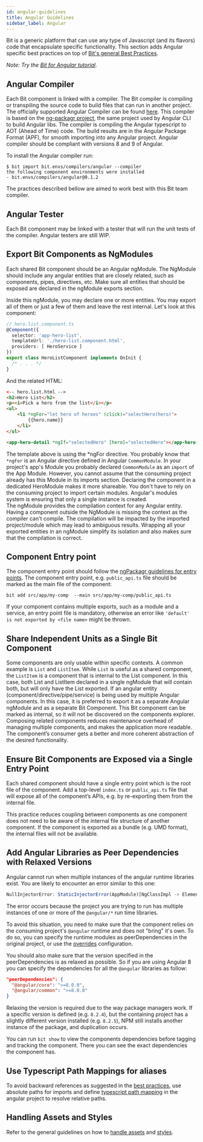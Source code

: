 ```yaml
---
id: angular-guidelines
title: Angular Guidelines
sidebar_label: Angular
---
```


Bit is a generic platform that can use any type of Javascript (and its flavors) code that encapsulate specific functionality. This section adds Angular specific best practices on top of [Bit's general Best Practices](/docs/best-practices.html).

*Note: Try the [Bit for Angular tutorial](https://docs.bit.dev/docs/tutorials/bit-angular-tutorial)*.

## Angular Compiler

Each Bit component is linked with a compiler. The Bit compiler is compiling or transpiling the source code to build files that can run in another project.
The officially supported Angular Compiler can be found [here](https://bit.dev/bit/envs/compilers/angular). This compiler is based on the [ng-packagr project](https://github.com/ng-packagr/ng-packagr), the same project used by Angular CLI to build Angular libs. The compiler is compiling the Angular typescript to AOT (Ahead of Time) code. The build results are in the Angular Package Format (APF), for smooth importing into any Angular project. Angular compiler should be compliant with versions 8 and 9 of Angular. 

To install the Angular compiler run:  

```shell
$ bit import bit.envs/compilers/angular --compiler
the following component environments were installed
- bit.envs/compilers/angular@0.1.2
```

The practices described bellow are aimed to work best with this Bit team compiler.  

## Angular Tester

Each Bit component may be linked with a tester that will run the unit tests of the compiler. Angular testers are still WIP.  

## Export Bit Components as NgModules

Each shared Bit component should be an Angular ngModule. The NgModule should include any angular entities that are closely related, such as components, pipes, directives, etc. Make sure all entities that should be exposed are declared in the ngModule exports section.

Inside this ngModule, you may declare one or more entities. You may export all of them or just a few of them and leave the rest internal.
Let's look at this component:

```typescript
// hero.list.component.ts
@Component({
  selector: 'app-hero-list',
  templateUrl: './hero-list.component.html',
  providers: [ HeroService ]
})
export class HeroListComponent implements OnInit {
  /* . . . */
}
```

And the related HTML:

```html
<-- hero.list.html -->
<h2>Hero List</h2>
<p><i>Pick a hero from the list</i></p>
<ul>
    <li *ngFor="let hero of heroes" (click)="selectHero(hero)">
        {{hero.name}}
    </li>
</ul>

<app-hero-detail *ngIf="selectedHero" [hero]="selectedHero"></app-hero-detail>
```

The template above is using the *ngFor directive. You probably know that `*ngFor` is an Angular directive defined in Angular `CommonModule`. In your project's app's Module you probably declared `CommonModule` as an `import` of the App Module. However, you cannot assume that the consuming project already has this Module in its imports section. Declaring the component in a dedicated HeroModule makes it more shareable. You don't have to rely on the consuming project to import certain modules. Angular's modules system is ensuring that only a single instance is created.  
The ngModule provides the compilation context for any Angular entity. Having a component outside the NgModule is missing the context as the compiler can't compile. The compilation will be impacted by the imported project/module which may lead to ambiguous results. Wrapping all your exported entities in an ngModule simplify its isolation and also makes sure that the compilation is correct.

## Component Entry point

The component entry point should follow the [ngPackagr guidelines for entry points](https://github.com/ng-packagr/ng-packagr/blob/master/docs/entry-file.md). The component entry point, e.g. `public_api.ts` file should be marked as the main file of the component: 

```shell
bit add src/app/my-comp  --main src/app/my-comp/public_api.ts
```

If your component contains multiple exports, such as a module and a service, an entry point file is mandatory, otherwise an error like `'default' is not exported by <file name>` might be thrown.

## Share Independent Units as a Single Bit Component

Some components are only usable within specific contexts. A common example is `List` and `ListItem`. While `List` is useful as a shared component, the `ListItem` is a component that is internal to the List component. In this case, both List and ListItem declared in a single ngModule that will contain both, but will only have the List exported.
If an angular entity (component/directive/pipe/service) is being used by multiple Angular components. In this case, it is preferred to export it as a separate Angular ngModule and as a separate Bit Component. This Bit component can be marked as internal, so it will not be discovered on the components explorer.
Composing related components reduces maintenance overhead of managing multiple components, and makes the application more readable.
The component’s consumer gets a better and more coherent abstraction of the desired functionality.

## Ensure Bit Components are Exposed via a Single Entry Point

Each shared component should have a single entry point which is the root file of the component. Add a top-level `index.ts` or `public_api.ts` file that will expose all of the component’s APIs, e.g. by re-exporting them from the internal file.

This practice reduces coupling between components as one component does not need to be aware of the internal file structure of another component.
If the component is exported as a bundle (e.g. UMD format), the internal files will not be available.

## Add Angular Libraries as Peer Dependencies with Relaxed Versions

Angular cannot run when multiple instances of the angular runtime libraries exist. You are likely to encounter an error similar to this one:  

```javascript
NullInjectorError: StaticInjectorError(AppModule)[NgClassImpl -> ElementRef]: ...
```

The error occurs because the project you are trying to run has multiple instances of one or more of the `@angular/*` run time libraries.  

To avoid this situation, you need to make sure that the component relies on the consuming project's `@angular` runtime and does not "bring" it's own. To do so, you can specify the runtime modules as peerDependencies in the original project, or use the [overrides](/docs/overrides) configuration.  

You should also make sure that the version specified in the peerDependencies is as relaxed as possible. So if you are using Angular 8 you can specify the dependencies for all the `@angular` libraries as follow:  

```json
"peerDependencies": {
  "@angular/core": ">=8.0.0",
  "@angular/common": ">=8.0.0"
}
```

Relaxing the version is required due to the way package managers work.  If a specific version is defined (e.g. `8.2.4`), but the containing project has a slightly different version installed (e.g. `8.2.5`), NPM still installs another instance of the package, and duplication occurs.  

You can run `bit show` to view the components dependencies before tagging and tracking the component. There you can see the exact dependencies the component has.  

## Use Typescript Path Mappings for aliases

To avoid backward references as suggested in the [best practices](/docs/best-practices#components-paths), use absolute paths for imports and define [typescript path mapping](https://www.typescriptlang.org/docs/handbook/module-resolution.html#path-mapping) in the angular project to resolve relative paths.  

## Handling Assets and Styles

Refer to the general guidelines on how to [handle assets](/docs/best-practices#handling-assets) and [styles](/docs/best-practices#handling-styles).
